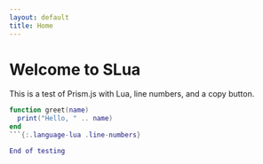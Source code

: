 ```yaml
---
layout: default
title: Home
---
```


# Welcome to SLua

This is a test of Prism.js with Lua, line numbers, and a copy button.

```lua
function greet(name)
  print("Hello, " .. name)
end
```{:.language-lua .line-numbers}

End of testing
